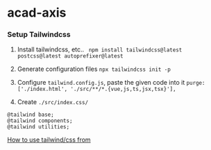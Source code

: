 # acad-axis

### Setup Tailwindcss

1. Install tailwindcss, etc..
   ` npm install tailwindcss@latest postcss@latest autoprefixer@latest`

2. Generate configuration files
   `npx tailwindcss init -p`

3. Configure `tailwind.config.js`, paste the given code into it
   `purge: ['./index.html', './src/**/*.{vue,js,ts,jsx,tsx}'],`

4. Create `./src/index.css/`

```
@tailwind base;
@tailwind components;
@tailwind utilities;
```

[How to use tailwind/css from]('https://www.educative.io/answers/how-to-use-the-form-plugin-in-tailwind-css')

